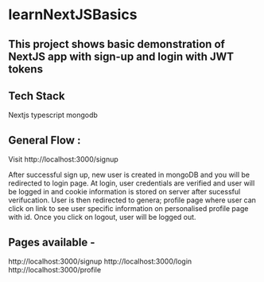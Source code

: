 # learnNextJSBasics

## This project shows basic demonstration of NextJS app with sign-up and login with JWT tokens

## Tech Stack
Nextjs
typescript
mongodb

## General Flow :

Visit http://localhost:3000/signup

After successful sign up, new user is created in mongoDB and you will be redirected to login page.
At login, user credentials are verified and user will be logged in and cookie information is stored on server after sucessful verifucation.
User is then redirected to genera; profile page where user can click on link to see user specific information on personalised profile page with id.
Once you click on logout, user will be logged out.

## Pages available -
http://localhost:3000/signup
http://localhost:3000/login
http://localhost:3000/profile
